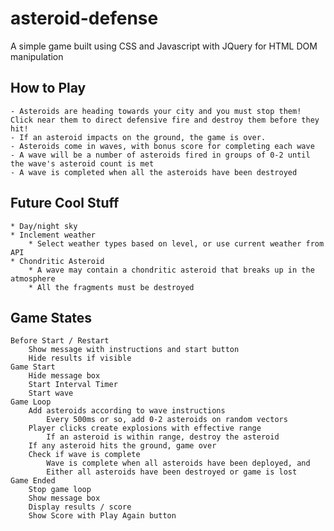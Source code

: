# asteroid-defense
A simple game built using CSS and Javascript with JQuery for HTML DOM manipulation

## How to Play
	- Asteroids are heading towards your city and you must stop them! Click near them to direct defensive fire and destroy them before they hit!
	- If an asteroid impacts on the ground, the game is over.
	- Asteroids come in waves, with bonus score for completing each wave
	- A wave will be a number of asteroids fired in groups of 0-2 until the wave's asteroid count is met
	- A wave is completed when all the asteroids have been destroyed

## Future Cool Stuff
	* Day/night sky
	* Inclement weather
		* Select weather types based on level, or use current weather from API
	* Chondritic Asteroid
		* A wave may contain a chondritic asteroid that breaks up in the atmosphere
		* All the fragments must be destroyed

## Game States
	Before Start / Restart
		Show message with instructions and start button
		Hide results if visible
	Game Start
		Hide message box
		Start Interval Timer
		Start wave
	Game Loop
		Add asteroids according to wave instructions
			Every 500ms or so, add 0-2 asteroids on random vectors
		Player clicks create explosions with effective range
			If an asteroid is within range, destroy the asteroid
		If any asteroid hits the ground, game over
		Check if wave is complete
			Wave is complete when all asteroids have been deployed, and
			Either all asteroids have been destroyed or game is lost
	Game Ended
		Stop game loop
		Show message box
		Display results / score
		Show Score with Play Again button


